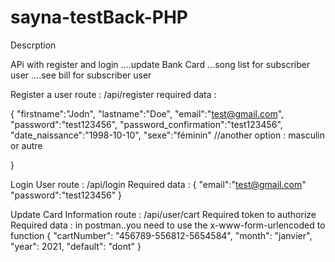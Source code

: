 # sayna-testBack-PHP

Descrption 

APi with register and login ....update Bank Card ...song list for subscriber user ....see bill for subscriber user

Register a user
route : /api/register
required data :

{
    "firstname":"Jodn",
    "lastname":"Doe",
    "email":"test@gmail.com",
    "password":"test123456",
    "password_confirmation":"test123456",
    "date_naissance":"1998-10-10",
    "sexe":"féminin" //another option : masculin or autre
    
}

Login User
route : /api/login
Required data :
{
  "email":"test@gmail.com"
  "password":"test123456"
}

Update Card Information 
route : /api/user/cart  Required token to authorize
Required data : in postman..you need to use the x-www-form-urlencoded to function
 {
    "cartNumber": "456789-556812-5654584",
    "month": "janvier",
    "year": 2021,
    "default": "dont"
}





